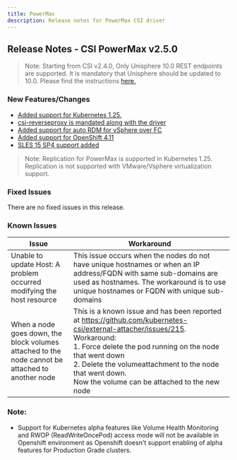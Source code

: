 ```yaml
---
title: PowerMax
description: Release notes for PowerMax CSI driver
---
```


## Release Notes - CSI PowerMax v2.5.0

> Note: Starting from CSI v2.4.0, Only Unisphere 10.0 REST endpoints are supported. It is mandatory that Unisphere should be updated to 10.0. Please find the instructions [here.](https://dl.dell.com/content/manual34878027-dell-unisphere-for-powermax-10-0-0-installation-guide.pdf?language=en-us&ps=true)

### New Features/Changes
- [Added support for Kubernetes 1.25.](https://github.com/dell/csm/issues/478)
- [csi-reverseproxy is mandated along with the driver](https://github.com/dell/csm/issues/495)
- [Added support for auto RDM for vSphere over FC](https://github.com/dell/csm/issues/528)
- [Added support for OpenShift 4.11](https://github.com/dell/csm/issues/480)
- [SLES 15 SP4 support added](https://github.com/dell/csm/issues/539)

>Note: Replication for PowerMax is supported in Kubernetes 1.25.
>Replication is not supported with VMware/Vsphere virtualization support.

### Fixed Issues
There are no fixed issues in this release.

### Known Issues

| Issue | Workaround |
|-------|------------|
| Unable to update Host: A problem occurred modifying the host resource | This issue occurs when the nodes do not have unique hostnames or when an IP address/FQDN with same sub-domains are used as hostnames. The workaround is to use unique hostnames or FQDN with unique sub-domains|
| When a node goes down, the block volumes attached to the node cannot be attached to another node | This is a known issue and has been reported at https://github.com/kubernetes-csi/external-attacher/issues/215. Workaround: <br /> 1. Force delete the pod running on the node that went down <br /> 2. Delete the volumeattachment to the node that went down. <br /> Now the volume can be attached to the new node |

### Note:

- Support for Kubernetes alpha features like Volume Health Monitoring and RWOP (ReadWriteOncePod) access mode will not be available in Openshift environment as Openshift doesn't support enabling of alpha features for Production Grade clusters.
